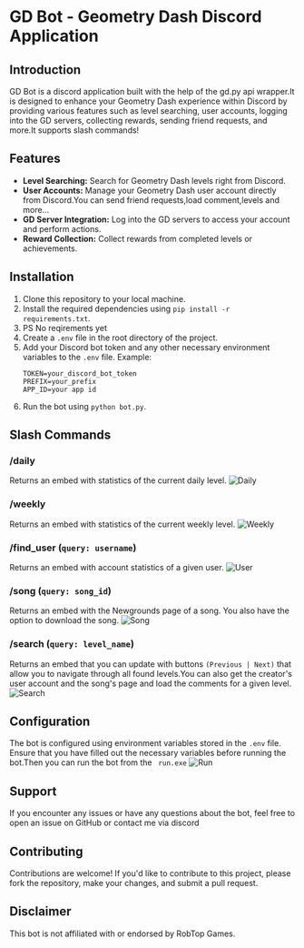 # GD Bot - Geometry Dash Discord Application

## Introduction
GD Bot is a discord application built with the help of the gd.py api wrapper.It is designed to enhance your Geometry Dash experience within Discord by providing various features such as level searching, user accounts, logging into the GD servers, collecting rewards, sending friend requests, and more.It supports slash commands!

## Features
- **Level Searching:** Search for Geometry Dash levels right from Discord.
- **User Accounts:** Manage your Geometry Dash user account directly from Discord.You can send friend requests,load comment,levels and more...
- **GD Server Integration:** Log into the GD servers to access your account and perform actions.
- **Reward Collection:** Collect rewards from completed levels or achievements.

## Installation
1. Clone this repository to your local machine.
2. Install the required dependencies using `pip install -r requirements.txt`.
3. PS No reqirements yet
5. Create a `.env` file in the root directory of the project.
6. Add your Discord bot token and any other necessary environment variables to the `.env` file. Example:
   ```
   TOKEN=your_discord_bot_token
   PREFIX=your_prefix
   APP_ID=your app id
7. Run the bot using `python bot.py`.

## Slash Commands

### /daily
Returns an embed with statistics of the current daily level.
![Daily](Screenshots/daily.png)
### /weekly
Returns an embed with statistics of the current weekly level.
![Weekly](Screenshots/weekly.png)
### /find_user (`query: username`)
Returns an embed with account statistics of a given user.
![User](Screenshots/creator.png)
### /song (`query: song_id`)
Returns an embed with the Newgrounds page of a song. You also have the option to download the song.
![Song](Screenshots/song.png)
### /search (`query: level_name`)
Returns an embed that you can update with buttons `(Previous | Next)` that allow you to navigate through all found levels.You can also get the creator's user account and the song's page and load the comments for a given level.
![Search](Screenshots/search_level.png)

## Configuration
The bot is configured using environment variables stored in the `.env` file. Ensure that you have filled out the necessary variables before running the bot.Then you can run the bot from the ` run.exe` 
![Run](Screenshots/run.png)

## Support
If you encounter any issues or have any questions about the bot, feel free to open an issue on GitHub or contact me via discord
## Contributing
Contributions are welcome! If you'd like to contribute to this project, please fork the repository, make your changes, and submit a pull request.

## Disclaimer
This bot is not affiliated with or endorsed by RobTop Games.


